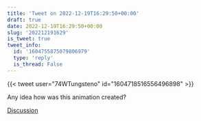 ```yaml
---
title: 'Tweet on 2022-12-19T16:29:50+00:00'
draft: true
date: 2022-12-19T16:29:50+00:00
slug: '202212191629'
is_tweet: true
tweet_info:
  id: '1604755875079806979'
  type: 'reply'
  is_thread: False
---
```




{{< tweet user="74WTungsteno" id="1604718516556496898" >}}

Any idea how was this animation created?

[Discussion](https://x.com/sytelus/status/1604755875079806979)
